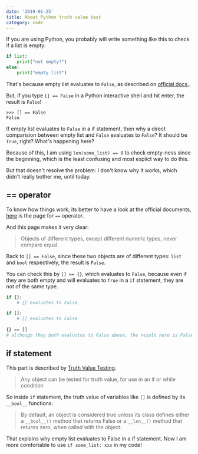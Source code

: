 ```yaml
---
date: '2019-01-25'
title: About Python truth value test
category: code
---
```


If you are using Python, you probably will write something like this to check if a list is empty:

```python
if list:
    print("not empty!")
else:
    print("empty list")
```

That's because empty list evaluates to `False`, as described on [official docs](https://docs.python.org/3.7/library/stdtypes.html#truth),.

But, if you type `[] == False` in a Python interactive shell and hit enter, the result is `False`!

```
>>> [] == False
False
```

If empty list evaluates to `False` in a if statement, then why a direct comparision between empty list and `False` evaluates to `False`? It should be `True`, right? What's happening here?

Because of this, I am using `len(some_list) == 0` to check empty-ness since the beginning, which is the least confusing and most explict way to do this.

But that doesn't resolve the problem: I don't know why it works, which didn't really bother me, until today.

## == operator

To know how things work, its better to have a look at the official documents, [here](https://docs.python.org/3.7/library/stdtypes.html#index-7) is the page for `==` operator.

And this page makes it very clear:

> Objects of different types, except different numeric types, never compare equal.

Back to `[] == False`, since these two objects are of different types: `list` and `bool` respectively, the result is `False`.

You can check this by `[] == {}`, which evaluates to `False`, because even if they are both empty and will evaluates to `True` in a `if` statement, they are not of the same type.

```python
if {}:
    # {} evaluates to False

if []:
    # [] evaluates to False
    
{} == []
# although they both evaluates to False above, the result here is False
```

## if statement

This part is described by [Truth Value Testing](https://docs.python.org/3.7/library/stdtypes.html#truth).

> Any object can be tested for truth value, for use in an if or while condition

So inside `if` statement, the truth value of variables like `[]` is defined by its `__bool__` functions:

> By default, an object is considered true unless its class defines either a `__bool__()` method that returns False or a `__len__()` method that returns zero, when called with the object.

That explains why empty list evaluates to False in a if statement. Now I am more comfortable to use `if some_list: xxx` in my code!